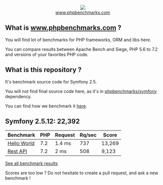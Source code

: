 <p align="center">
  <img src="http://www.phpbenchmarks.com/images/logo_github.png">
  <br>
  <a href="http://www.phpbenchmarks.com" target="_blank">www.phpbenchmarks.com</a>
</p>

## What is www.phpbenchmarks.com ?

You will find lot of benchmarks for PHP frameworks, ORM and libs here.

You can compare results between Apache Bench and Siege, PHP 5.6 to 7.2 and versions of your favorites PHP code.

## What is this repository ?

It's benchmark source code for Symfony 2.5.

You will not find final source code here, as it's in [phpbenchmarks/symfony](https://github.com/phpbenchmarks/symfony/tree/1.0.0) dependency.

You can find how we benchmark it [here](http://www.phpbenchmarks.com/en/benchmark-protocol).

## Symfony 2.5.12: 22,392

Benchmark | PHP | Request | Rq/sec | Score
--------- | --- | ------- | ------ | -----
[Hello World](http://www.phpbenchmarks.com/en/benchmark/apache-bench/php-7.2/symfony-2.5.html#benchmark-hello-world) | 7.2 | 1.4 ms | 737 | 13,269
[Rest API](http://www.phpbenchmarks.com/en/benchmark/apache-bench/php-7.2/symfony-2.5.html#benchmark-rest) | 7.2 | 2 ms | 508 | 9,123

[See all benchmark results](http://www.phpbenchmarks.com/en/benchmark/apache-bench/php-7.2/symfony-2.5.html)

Scores are too low ? Do not hesitate to create a pull request, and ask a new benchmark !
